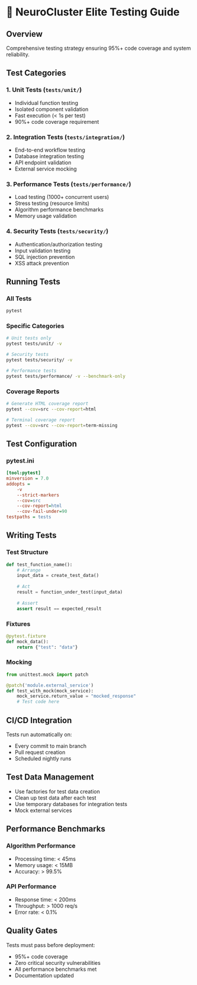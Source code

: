 # 🧪 NeuroCluster Elite Testing Guide

## Overview
Comprehensive testing strategy ensuring 95%+ code coverage and system reliability.

## Test Categories

### 1. Unit Tests (`tests/unit/`)
- Individual function testing
- Isolated component validation
- Fast execution (< 1s per test)
- 90%+ code coverage requirement

### 2. Integration Tests (`tests/integration/`)
- End-to-end workflow testing
- Database integration testing
- API endpoint validation
- External service mocking

### 3. Performance Tests (`tests/performance/`)
- Load testing (1000+ concurrent users)
- Stress testing (resource limits)
- Algorithm performance benchmarks
- Memory usage validation

### 4. Security Tests (`tests/security/`)
- Authentication/authorization testing
- Input validation testing
- SQL injection prevention
- XSS attack prevention

## Running Tests

### All Tests
```bash
pytest
```

### Specific Categories
```bash
# Unit tests only
pytest tests/unit/ -v

# Security tests
pytest tests/security/ -v

# Performance tests
pytest tests/performance/ -v --benchmark-only
```

### Coverage Reports
```bash
# Generate HTML coverage report
pytest --cov=src --cov-report=html

# Terminal coverage report
pytest --cov=src --cov-report=term-missing
```

## Test Configuration

### pytest.ini
```ini
[tool:pytest]
minversion = 7.0
addopts = 
    -v
    --strict-markers
    --cov=src
    --cov-report=html
    --cov-fail-under=90
testpaths = tests
```

## Writing Tests

### Test Structure
```python
def test_function_name():
    # Arrange
    input_data = create_test_data()
    
    # Act
    result = function_under_test(input_data)
    
    # Assert
    assert result == expected_result
```

### Fixtures
```python
@pytest.fixture
def mock_data():
    return {"test": "data"}
```

### Mocking
```python
from unittest.mock import patch

@patch('module.external_service')
def test_with_mock(mock_service):
    mock_service.return_value = "mocked_response"
    # Test code here
```

## CI/CD Integration

Tests run automatically on:
- Every commit to main branch
- Pull request creation
- Scheduled nightly runs

## Test Data Management

- Use factories for test data creation
- Clean up test data after each test
- Use temporary databases for integration tests
- Mock external services

## Performance Benchmarks

### Algorithm Performance
- Processing time: < 45ms
- Memory usage: < 15MB
- Accuracy: > 99.5%

### API Performance
- Response time: < 200ms
- Throughput: > 1000 req/s
- Error rate: < 0.1%

## Quality Gates

Tests must pass before deployment:
- 95%+ code coverage
- Zero critical security vulnerabilities
- All performance benchmarks met
- Documentation updated
